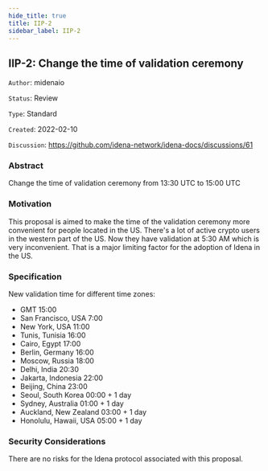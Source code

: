 ```yaml
---
hide_title: true
title: IIP-2
sidebar_label: IIP-2
---
```


## IIP-2: Change the time of validation ceremony

`Author`: midenaio

`Status`: Review

`Type`: Standard

`Created`: 2022-02-10

`Discussion`: https://github.com/idena-network/idena-docs/discussions/61

### Abstract

Change the time of validation ceremony from 13:30 UTC to 15:00 UTC

### Motivation

This proposal is aimed to make the time of the validation ceremony more convenient for people located in the US. There's a lot of active crypto users in the western part of the US. Now they have validation at 5:30 AM which is very inconvenient. That is a major limiting factor for the adoption of Idena in the US.

### Specification

New validation time for different time zones:

- GMT 15:00
- San Francisco, USA 7:00
- New York, USA 11:00
- Tunis, Tunisia 16:00
- Cairo, Egypt 17:00
- Berlin, Germany 16:00
- Moscow, Russia 18:00
- Delhi, India 20:30
- Jakarta, Indonesia 22:00
- Beijing, China 23:00
- Seoul, South Korea 00:00 + 1 day
- Sydney, Australia 01:00 + 1 day
- Auckland, New Zealand 03:00 + 1 day
- Honolulu, Hawaii, USA 05:00 + 1 day

### Security Considerations

There are no risks for the Idena protocol associated with this proposal.
